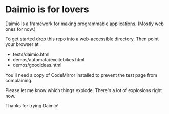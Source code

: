 # Daimio is for lovers

Daimio is a framework for making programmable applications. (Mostly web ones for now.)

To get started drop this repo into a web-accessible directory. Then point your browser at
- tests/daimio.html
- demos/automata/excitebikes.html
- demos/goodideas.html

You'll need a copy of CodeMirror installed to prevent the test page from complaining. 

Please let me know which things explode. There's a lot of explosions right now. 

Thanks for trying Daimio!
